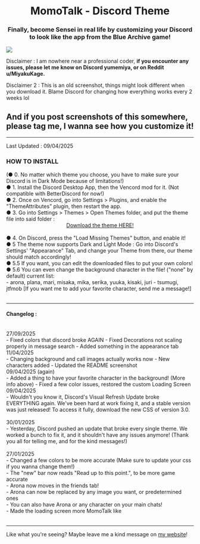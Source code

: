 <h1 align="center">MomoTalk - Discord Theme</span></h1>
<h3 align="center">Finally, become Sensei in real life by customizing your Discord to look like the app from the Blue Archive game!</h3>

<img align="center" src="https://miyakukage.github.io/discord-momotalk/misc/refresh.png">

<p>Disclaimer : I am nowhere near a professional coder, <b>if you encounter any issues, please let me know on Discord yumemiya, or on Reddit u/MiyakuKage.</b></p>
<p>Disclaimer 2 : This is an old screenshot, things might look different when you download it. Blame Discord for changing how everything works every 2 weeks lol</p>

<h2>And if you post screenshots of this somewhere, please tag me, I wanna see how you customize it!</h2>
<hr>
Last Updated : 09/04/2025<br>
<h3> HOW TO INSTALL </h3>
(● 0. No matter which theme you choose, you have to make sure your Discord is in Dark Mode because of limitations!)<br>
● 1. Install the Discord Desktop App, then the Vencord mod for it. (Not compatible with BetterDiscord for now!)<br>
● 2. Once on Vencord, go into Settings > Plugins, and enable the "ThemeAttributes" plugin, then restart the app.<br>
● 3. Go into Settings > Themes > Open Themes folder, and put the theme file into said folder :<br>
      <center>
        <a href="https://github.com/MiyakuKage/discord-momotalk/releases/download/3.0/Momotalk.theme.css">Download the theme HERE!</a> 
    </center><br>
● 4. On Discord, press the "Load Missing Themes" button, and enable it!<br>
● 5 The theme now supports Dark and Light Mode : Go into Discord's Settings' "Appearance" Tab, and change your Theme from there, our theme should match accordingly!<br>
● 5.5 If you want, you can edit the downloaded files to put your own colors!<br>
● 5.6 You can even change the background character in the file! ("none" by default) current list:<br>
	- arona, plana, mari, misaka, mika, serika, yuuka, kisaki, juri - tsumugi, jtfmob
 [If you want me to add your favorite character, send me a message!]
<br><br>
<hr>
<h4>Changelog :</h4>
      	 <br> 27/09/2025 <br>
	- Fixed colors that discord broke AGAIN
	- Fixed Decorations not scaling properly in message search
	- Added something in the appearance tab
      	 <br> 11/04/2025 <br>
	- Changing background and call images actually works now
	- New characters added
 	- Updated the README screenshot
      	 <br> 09/04/2025 (again)<br>
	- Added a thing to have your favorite character in the background! (More info above)
 	- Fixed a few color issues, restored the custom Loading Screen
      	 <br> 09/04/2025<br>
	 - Wouldn't you know it, Discord's Visual Refresh Update broke EVERYTHING again. We've been hard at work fixing it, and a stable version was just released! To access it fully, download the new CSS of version 3.0.
	 <br>
      	 <br> 30/01/2025<br>
	 - Yesterday, Discord pushed an update that broke every single theme. We worked a bunch to fix it, and it shouldn't have any issues anymore! (Thank you all for telling me, and for the kind messages!)
	 <br>
	 <br> 27/01/2025<br>
- Changed a few colors to be more accurate (Make sure to update your css if you wanna change them!)<br>
- The "new" bar now reads "Read up to this point.", to be more game accurate<br>
- Arona now moves in the friends tab!<br>
- Arona can now be replaced by any image you want, or predetermined ones<br>
- You can also have Arona or any character on your main chats! <br>
- Made the loading screen more MomoTalk like <br>
	 <br></h4>
<hr>
Like what you're seeing? Maybe leave me a kind message on <a href="https://mimiya.nekoweb.org/">my website</a>!
